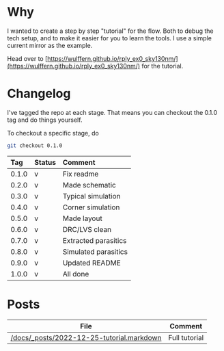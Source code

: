

# Why
I wanted to create a step by step "tutorial" for 
the flow. Both to debug the tech setup, and to make it easier
for you to learn the tools. I use a simple current mirror as
the example.

Head over to [https://wulffern.github.io/rply_ex0_sky130nm/](https://wulffern.github.io/rply_ex0_sky130nm/) 
for the tutorial.

# Changelog

I've tagged the repo at each stage. That means you can 
checkout the 0.1.0 tag and do things yourself.

To checkout a specific stage, do 

``` bash
git checkout 0.1.0
```

| Tag   | Status | Comment              |
|:------|:-------|:---------------------|
| 0.1.0 | v      | Fix readme           |
| 0.2.0 | v      | Made schematic       |
| 0.3.0 | v      | Typical simulation   |
| 0.4.0 | v      | Corner simulation    |
| 0.5.0 | v      | Made layout          |
| 0.6.0 | v      | DRC/LVS clean        |
| 0.7.0 | v      | Extracted parasitics |
| 0.8.0 | v      | Simulated parasitics |
| 0.9.0 | v      | Updated README       |
| 1.0.0 | v      | All done             |

# Posts 

| File | Comment |
|:----:|---------|
| [/docs/_posts/2022-12-25-tutorial.markdown](/docs/_posts/2022-12-25-tutorial.markdown)     | Full tutorial         |
